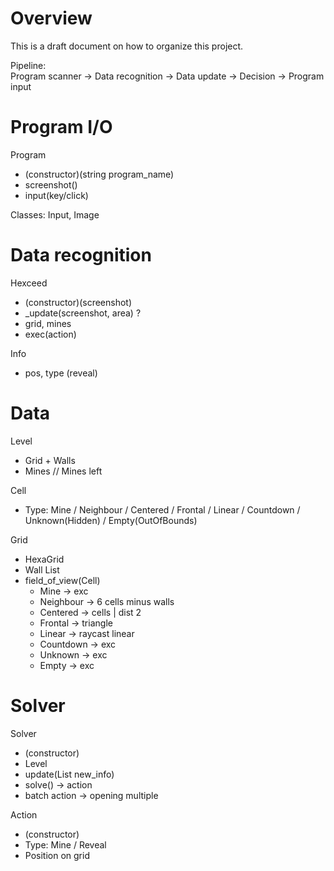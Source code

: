 # Overview

This is a draft document on how to organize this project.

Pipeline: \
Program scanner -> Data recognition -> Data update -> Decision -> Program input

# Program I/O
Program
- (constructor)(string program_name)
- screenshot()
- input(key/click)

Classes: Input, Image


# Data recognition
Hexceed
- (constructor)(screenshot)
- _update(screenshot, area) ?
- grid, mines
- exec(action)

Info
- pos, type (reveal)


# Data
Level
- Grid<Cell> + Walls
- Mines // Mines left

Cell
- Type: Mine / Neighbour / Centered / Frontal / Linear / Countdown<Type> / Unknown(Hidden) / Empty(OutOfBounds)

Grid
- HexaGrid
- Wall List
- field_of_view(Cell)
  * Mine -> exc
  * Neighbour -> 6 cells minus walls
  * Centered -> cells | dist 2
  * Frontal -> triangle
  * Linear -> raycast linear
  * Countdown<Type> -> exc
  * Unknown -> exc
  * Empty -> exc


# Solver
Solver
- (constructor)
- Level
- update(List<Info> new_info)
- solve() -> action
- batch action -> opening multiple

Action
- (constructor)
- Type: Mine / Reveal
- Position on grid
